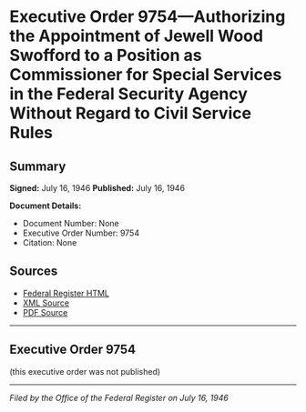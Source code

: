 # Executive Order 9754—Authorizing the Appointment of Jewell Wood Swofford to a Position as Commissioner for Special Services in the Federal Security Agency Without Regard to Civil Service Rules

## Summary

**Signed:** July 16, 1946
**Published:** July 16, 1946

**Document Details:**
- Document Number: None
- Executive Order Number: 9754
- Citation: None

## Sources
- [Federal Register HTML](https://www.presidency.ucsb.edu/documents/executive-order-9754-authorizing-the-appointment-jewell-wood-swofford-position)
- [XML Source](None)
- [PDF Source](None)

---

## Executive Order 9754

(this executive order was not published)

---

*Filed by the Office of the Federal Register on July 16, 1946*
